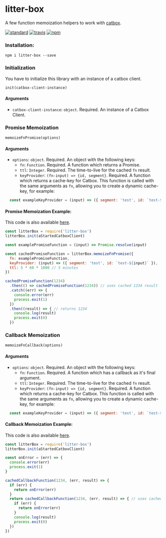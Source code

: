 # litter-box

A few function memoization helpers to work with [catbox](https://github.com/hapijs/catbox).

[![standard][standard-image]][standard-url]
[![travis][travis-image]][travis-url]
[![npm][npm-image]][npm-url]

[travis-image]: https://travis-ci.org/maxnachlinger/litter-box.svg?branch=master
[travis-url]: https://travis-ci.org/maxnachlinger/litter-box
[npm-image]: https://img.shields.io/npm/v/litter-box.svg?style=flat
[npm-url]: https://npmjs.org/package/litter-box
[standard-image]: https://img.shields.io/badge/code%20style-standard-brightgreen.svg
[standard-url]: http://standardjs.com/

### Installation:
```
npm i litter-box --save
```

### Initialization
You have to initialize this library with an instance of a catbox client.

``init(catbox-client-instance)``

#### Arguments
* ``catbox-client-instance``: ``object``. Required. An instance of a Catbox Client. 

### Promise Memoization
``memoizeFnPromise(options)``

#### Arguments
* ``options``: ``object``. Required. An object with the following keys:
  * ``fn``: ``Function``. Required. A function which returns a Promise.
  * ``ttl``: ``Integer``. Required. The time-to-live for the cached ``fn`` result.
  * ``keyProvider``: ``(fn-input) => {id, segment}``. Required. A function which returns a cache-key for Catbox. This 
  function is called with the same arguments as ``fn``, allowing you to create a dynamic cache-key, for example: 
```javascript
  const exampleKeyProvider = (input) => ({ segment: 'test', id: `test-${input}` })
```

#### Promise Memoization Example:
This code is also available [here](./example/promise-example.js).
```javascript
const litterBox = require('litter-box')
litterBox.init(aStartedCatboxClient)

const examplePromiseFunction = (input) => Promise.resolve(input)

const cachedPromiseFunction = litterBox.memoizeFnPromise({
  fn: examplePromiseFunction,
  keyProvider: (input) => ({ segment: 'test', id: `test-${input}` }),
  ttl: 5 * 60 * 1000 // 5 minutes
})

cachedPromiseFunction(1234)
  .then(() => cachedPromiseFunction(1234)) // uses cached 1234 result
  .catch((err) => {
    console.error(err)
    process.exit(1)
  })
  .then((result) => { // returns 1234
    console.log(result)
    process.exit(0)
  })
```
### Callback Memoization
``memoizeFnCallback(options)``

#### Arguments
* ``options``: ``object``. Required. An object with the following keys:
  * ``fn``: ``Function``. Required. A function which has a callback as it's final argument.
  * ``ttl``: ``Integer``. Required. The time-to-live for the cached ``fn`` result.
  * ``keyProvider``: ``(fn-input) => {id, segment}``. Required. A function which returns a cache-key for Catbox. This 
  function is called with the same arguments as ``fn``, allowing you to create a dynamic cache-key, for example: 
```javascript
  const exampleKeyProvider = (input) => ({ segment: 'test', id: `test-${input}` })
```

#### Callback Memoization Example:
This code is also available [here](./example/callback-example.js).
```javascript
const litterBox = require('litter-box')
litterBox.init(aStartedCatboxClient)

const onError = (err) => {
  console.error(err)
  process.exit(1)
}

cachedCallbackFunction(1234, (err, result) => {
  if (err) {
    return onError(err)
  }
  return cachedCallbackFunction(1234, (err, result) => { // uses cached 1234 result
    if (err) {
      return onError(err)
    }
    console.log(result)
    process.exit(0)
  })
})
```
